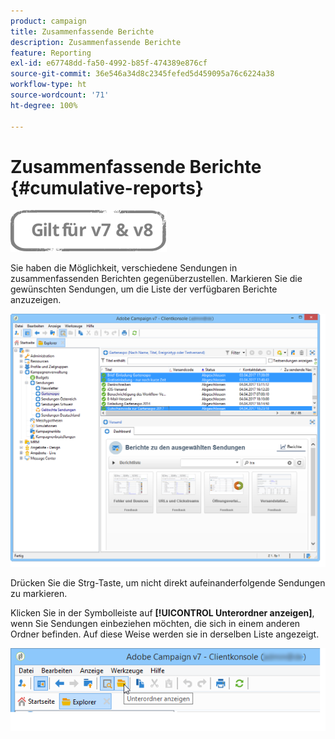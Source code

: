 ```yaml
---
product: campaign
title: Zusammenfassende Berichte
description: Zusammenfassende Berichte
feature: Reporting
exl-id: e67748dd-fa50-4992-b85f-474389e876cf
source-git-commit: 36e546a34d8c2345fefed5d459095a76c6224a38
workflow-type: ht
source-wordcount: '71'
ht-degree: 100%

---
```


# Zusammenfassende Berichte {#cumulative-reports}

![](../../assets/common.svg)

Sie haben die Möglichkeit, verschiedene Sendungen in zusammenfassenden Berichten gegenüberzustellen. Markieren Sie die gewünschten Sendungen, um die Liste der verfügbaren Berichte anzuzeigen.

![](assets/s_ncs_user_report_compare_tab.png)

Drücken Sie die Strg-Taste, um nicht direkt aufeinanderfolgende Sendungen zu markieren.

Klicken Sie in der Symbolleiste auf **[!UICONTROL Unterordner anzeigen]**, wenn Sie Sendungen einbeziehen möchten, die sich in einem anderen Ordner befinden. Auf diese Weise werden sie in derselben Liste angezeigt.

![](assets/s_ncs_user_display_children_icon.png)
